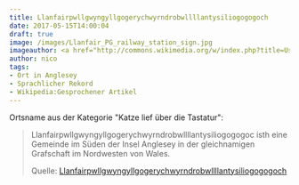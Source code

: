 ```yaml
---
title: Llanfairpwllgwyngyllgogerychwyrndrobwllllantysiliogogogoch
date: 2017-05-15T14:00:04
draft: true
image: /images/Llanfair_PG_railway_station_sign.jpg
imageauthor: <a href="http://commons.wikimedia.org/w/index.php?title=User:Raphael_Frey&amp;action=edit&amp;redlink=1" class="new" title="User:Raphael Frey (page does not exist)">Raphael Frey</a>
author: nico
tags: 
- Ort in Anglesey
- Sprachlicher Rekord
- Wikipedia:Gesprochener Artikel
---
```


Ortsname aus der Kategorie "Katze lief über die Tastatur":

> Llanfairpwll­gwyngyllgogery­chwyrndrobwll­llantysilio­gogogoc isth
> eine Gemeinde im Süden der Insel Anglesey in der gleichnamigen Grafschaft im
> Nordwesten von Wales.
>
> Quelle: [Llanfairpwllgwyngyllgogerychwyrndrobwllllantysiliogogogoch](https://de.wikipedia.org/wiki/Llanfairpwllgwyngyllgogerychwyrndrobwllllantysiliogogogoch)
